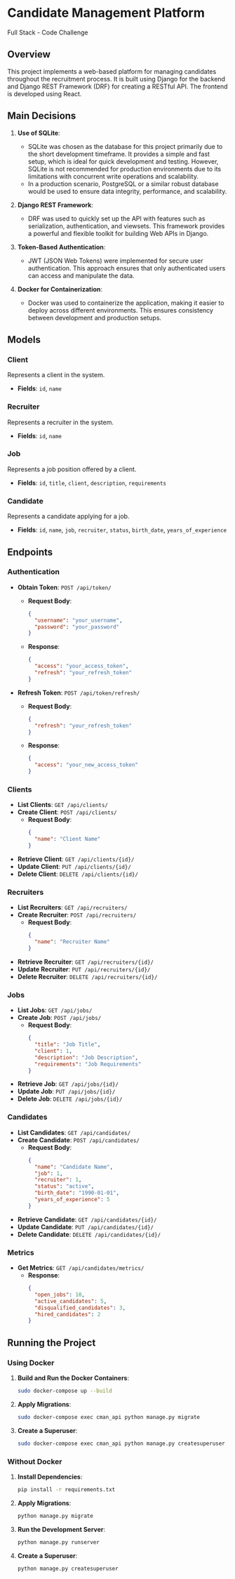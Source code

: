 # Candidate Management Platform
Full Stack - Code Challenge
## Overview

This project implements a web-based platform for managing candidates throughout the recruitment process. It is built using Django for the backend and Django REST Framework (DRF) for creating a RESTful API. The frontend is developed using React.

## Main Decisions

1. **Use of SQLite**:
    - SQLite was chosen as the database for this project primarily due to the short development timeframe. It provides a simple and fast setup, which is ideal for quick development and testing. However, SQLite is not recommended for production environments due to its limitations with concurrent write operations and scalability.
    - In a production scenario, PostgreSQL or a similar robust database would be used to ensure data integrity, performance, and scalability.

2. **Django REST Framework**:
    - DRF was used to quickly set up the API with features such as serialization, authentication, and viewsets. This framework provides a powerful and flexible toolkit for building Web APIs in Django.

3. **Token-Based Authentication**:
    - JWT (JSON Web Tokens) were implemented for secure user authentication. This approach ensures that only authenticated users can access and manipulate the data.

4. **Docker for Containerization**:
    - Docker was used to containerize the application, making it easier to deploy across different environments. This ensures consistency between development and production setups.

## Models

### Client
Represents a client in the system.
- **Fields**: `id`, `name`

### Recruiter
Represents a recruiter in the system.
- **Fields**: `id`, `name`

### Job
Represents a job position offered by a client.
- **Fields**: `id`, `title`, `client`, `description`, `requirements`

### Candidate
Represents a candidate applying for a job.
- **Fields**: `id`, `name`, `job`, `recruiter`, `status`, `birth_date`, `years_of_experience`

## Endpoints

### Authentication

- **Obtain Token**: `POST /api/token/`
    - **Request Body**:
      ```json
      {
        "username": "your_username",
        "password": "your_password"
      }
      ```
    - **Response**:
      ```json
      {
        "access": "your_access_token",
        "refresh": "your_refresh_token"
      }
      ```

- **Refresh Token**: `POST /api/token/refresh/`
    - **Request Body**:
      ```json
      {
        "refresh": "your_refresh_token"
      }
      ```
    - **Response**:
      ```json
      {
        "access": "your_new_access_token"
      }
      ```

### Clients

- **List Clients**: `GET /api/clients/`
- **Create Client**: `POST /api/clients/`
    - **Request Body**:
      ```json
      {
        "name": "Client Name"
      }
      ```
- **Retrieve Client**: `GET /api/clients/{id}/`
- **Update Client**: `PUT /api/clients/{id}/`
- **Delete Client**: `DELETE /api/clients/{id}/`

### Recruiters

- **List Recruiters**: `GET /api/recruiters/`
- **Create Recruiter**: `POST /api/recruiters/`
    - **Request Body**:
      ```json
      {
        "name": "Recruiter Name"
      }
      ```
- **Retrieve Recruiter**: `GET /api/recruiters/{id}/`
- **Update Recruiter**: `PUT /api/recruiters/{id}/`
- **Delete Recruiter**: `DELETE /api/recruiters/{id}/`

### Jobs

- **List Jobs**: `GET /api/jobs/`
- **Create Job**: `POST /api/jobs/`
    - **Request Body**:
      ```json
      {
        "title": "Job Title",
        "client": 1,
        "description": "Job Description",
        "requirements": "Job Requirements"
      }
      ```
- **Retrieve Job**: `GET /api/jobs/{id}/`
- **Update Job**: `PUT /api/jobs/{id}/`
- **Delete Job**: `DELETE /api/jobs/{id}/`

### Candidates

- **List Candidates**: `GET /api/candidates/`
- **Create Candidate**: `POST /api/candidates/`
    - **Request Body**:
      ```json
      {
        "name": "Candidate Name",
        "job": 1,
        "recruiter": 1,
        "status": "active",
        "birth_date": "1990-01-01",
        "years_of_experience": 5
      }
      ```
- **Retrieve Candidate**: `GET /api/candidates/{id}/`
- **Update Candidate**: `PUT /api/candidates/{id}/`
- **Delete Candidate**: `DELETE /api/candidates/{id}/`

### Metrics

- **Get Metrics**: `GET /api/candidates/metrics/`
    - **Response**:
      ```json
      {
        "open_jobs": 10,
        "active_candidates": 5,
        "disqualified_candidates": 3,
        "hired_candidates": 2
      }
      ```

## Running the Project

### Using Docker

1. **Build and Run the Docker Containers**:
    ```bash
    sudo docker-compose up --build
    ```

2. **Apply Migrations**:
    ```bash
    sudo docker-compose exec cman_api python manage.py migrate
    ```

3. **Create a Superuser**:
    ```bash
    sudo docker-compose exec cman_api python manage.py createsuperuser
    ```

### Without Docker

1. **Install Dependencies**:
    ```bash
    pip install -r requirements.txt
    ```

2. **Apply Migrations**:
    ```bash
    python manage.py migrate
    ```

3. **Run the Development Server**:
    ```bash
    python manage.py runserver
    ```

4. **Create a Superuser**:
    ```bash
    python manage.py createsuperuser
    ```

